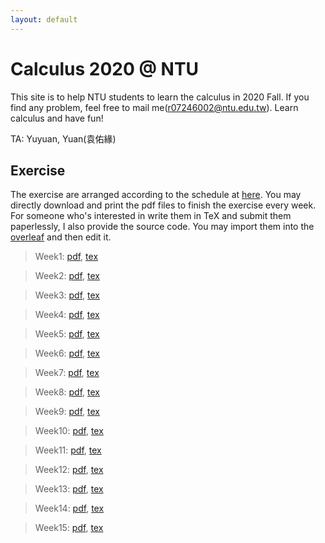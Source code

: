 ```yaml
---
layout: default
---
```


# Calculus 2020 @ NTU

This site is to help NTU students to learn the calculus in 2020 Fall.
If you find any problem, feel free to mail me(r07246002@ntu.edu.tw).
Learn calculus and have fun!

TA: Yuyuan, Yuan(袁佑緣)


## Exercise

The exercise are arranged according to the schedule at [here](http://www.math.ntu.edu.tw/~calc/cp_n_34461.html).
You may directly download and print the pdf files to finish the exercise every week.
For someone who's interested in write them in TeX and submit them paperlessly, I also provide the source code.
You may import them into the [overleaf](https://www.overleaf.com/) and then edit it.

> Week1: [pdf](./exercise/week1.pdf), [tex](./exercise/week1.tex)

> Week2: [pdf](./exercise/week2.pdf), [tex](./exercise/week2.tex)

> Week3: [pdf](./exercise/week3.pdf), [tex](./exercise/week3.tex)

> Week4: [pdf](./exercise/week4.pdf), [tex](./exercise/week4.tex)

> Week5: [pdf](./exercise/week5.pdf), [tex](./exercise/week5.tex)

> Week6: [pdf](./exercise/week6.pdf), [tex](./exercise/week6.tex)

> Week7: [pdf](./exercise/week7.pdf), [tex](./exercise/week7.tex)

> Week8: [pdf](./exercise/week8.pdf), [tex](./exercise/week8.tex)

> Week9: [pdf](./exercise/week9.pdf), [tex](./exercise/week9.tex)

> Week10: [pdf](./exercise/week10.pdf), [tex](./exercise/week10.tex)

> Week11: [pdf](./exercise/week11.pdf), [tex](./exercise/week11.tex)

> Week12: [pdf](./exercise/week12.pdf), [tex](./exercise/week12.tex)

> Week13: [pdf](./exercise/week13.pdf), [tex](./exercise/week13.tex)

> Week14: [pdf](./exercise/week14.pdf), [tex](./exercise/week14.tex)

> Week15: [pdf](./exercise/week15.pdf), [tex](./exercise/week15.tex)
